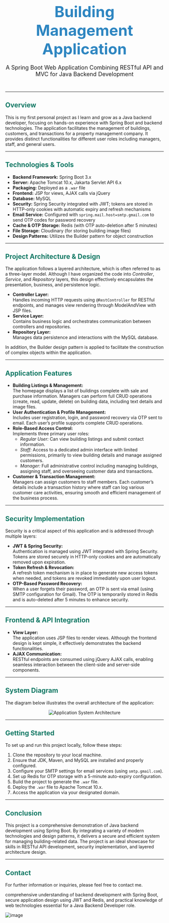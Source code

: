 <!-- README.md -->

<h1 align="center"><font size="7" color="#2E86C1">Building Management Application</font></h1>
<p align="center"><font size="4">A Spring Boot Web Application Combining RESTful API and MVC for Java Backend Development</font></p>

<br/>

<hr/>

<h2><font color="#117864">Overview</font></h2>
<p>
  This is my first personal project as I learn and grow as a Java backend developer, focusing on hands-on experience with Spring Boot and backend technologies.  The application facilitates the management of buildings, customers, and transactions for a property management company. It provides distinct functionalities for different user roles including managers, staff, and general users.
</p>

<hr/>

<h2><font color="#117864">Technologies & Tools</font></h2>
<ul>
  <li><strong>Backend Framework:</strong> Spring Boot 3.x</li>
  <li><strong>Server:</strong> Apache Tomcat 10.x, Jakarta Servlet API 6.x</li>
  <li><strong>Packaging:</strong> Deployed as a <code>.war</code> file</li>
  <li><strong>Frontend:</strong> JSP for views, AJAX calls via jQuery</li>
  <li><strong>Database:</strong> MySQL</li>
  <li><strong>Security:</strong> Spring Security integrated with JWT; tokens are stored in HTTP-only cookies with automatic expiry and refresh mechanisms</li>
  <li><strong>Email Service:</strong> Configured with <code>spring.mail.host=smtp.gmail.com</code> to send OTP codes for password recovery</li>
  <li><strong>Cache & OTP Storage:</strong> Redis (with OTP auto-deletion after 5 minutes)</li>
  <li><strong>File Storage:</strong> Cloudinary (for storing building image files)</li>
  <li><strong>Design Patterns:</strong> Utilizes the Builder pattern for object construction</li>
</ul>

<hr/>

<h2><font color="#117864">Project Architecture & Design</font></h2>
<p>
  The application follows a layered architecture, which is often referred to as a three-layer model. Although I have organized the code into <em>Controller</em>, <em>Service</em>, and <em>Repository</em> layers, this design effectively encapsulates the presentation, business, and persistence logic.
</p>
<ul>
  <li>
    <strong>Controller Layer:</strong> 
    <br/>Handles incoming HTTP requests using <code>@RestController</code> for RESTful endpoints, and manages view rendering through ModelAndView with JSP files.
  </li>
  <li>
    <strong>Service Layer:</strong> 
    <br/>Contains business logic and orchestrates communication between controllers and repositories.
  </li>
  <li>
    <strong>Repository Layer:</strong> 
    <br/>Manages data persistence and interactions with the MySQL database.
  </li>
</ul>
<p>
  In addition, the Builder design pattern is applied to facilitate the construction of complex objects within the application.
</p>

<hr/>

<h2><font color="#117864">Application Features</font></h2>
<ul>
  <li>
    <strong>Building Listings & Management:</strong>
    <br/>The homepage displays a list of buildings complete with sale and purchase information. Managers can perform full CRUD operations (create, read, update, delete) on building data, including text details and image files.
  </li>
  <li>
    <strong>User Authentication & Profile Management:</strong>
    <br/>Includes user registration, login, and password recovery via OTP sent to email. Each user’s profile supports complete CRUD operations.
  </li>
  <li>
    <strong>Role-Based Access Control:</strong>
    <br/>Implements three primary user roles:
    <ul>
      <li>
        <em>Regular User:</em> Can view building listings and submit contact information.
      </li>
      <li>
        <em>Staff:</em> Access to a dedicated admin interface with limited permissions, primarily to view building details and manage assigned customers.
      </li>
      <li>
        <em>Manager:</em> Full administrative control including managing buildings, assigning staff, and overseeing customer data and transactions.
      </li>
    </ul>
  </li>
  <li>
    <strong>Customer & Transaction Management:</strong>
    <br/>Managers can assign customers to staff members. Each customer’s details include a transaction history where staff can log various customer care activities, ensuring smooth and efficient management of the business process.
  </li>
</ul>

<hr/>

<h2><font color="#117864">Security Implementation</font></h2>
<p>
  Security is a critical aspect of this application and is addressed through multiple layers:
</p>
<ul>
  <li>
    <strong>JWT & Spring Security:</strong>
    <br/>Authentication is managed using JWT integrated with Spring Security. Tokens are stored securely in HTTP-only cookies and are automatically removed upon expiration.
  </li>
  <li>
    <strong>Token Refresh & Revocation:</strong>
    <br/>A refresh token mechanism is in place to generate new access tokens when needed, and tokens are revoked immediately upon user logout.
  </li>
  <li>
    <strong>OTP-Based Password Recovery:</strong>
    <br/>When a user forgets their password, an OTP is sent via email (using SMTP configuration for Gmail). The OTP is temporarily stored in Redis and is auto-deleted after 5 minutes to enhance security.
  </li>
</ul>

<hr/>

<h2><font color="#117864">Frontend & API Integration</font></h2>
<ul>
  <li>
    <strong>View Layer:</strong>
    <br/>The application uses JSP files to render views. Although the frontend design is kept simple, it effectively demonstrates the backend functionalities.
  </li>
  <li>
    <strong>AJAX Communication:</strong>
    <br/>RESTful endpoints are consumed using jQuery AJAX calls, enabling seamless interaction between the client-side and server-side components.
  </li>
</ul>

<hr/>

<h2><font color="#117864">System Diagram</font></h2>
<p>
  The diagram below illustrates the overall architecture of the application:
</p>
<p align="center">
  <!-- Replace 'path/to/your/system_diagram.png' with the actual path or URL of your system diagram image -->
  <img src="path/to/your/system_diagram.png" alt="Application System Architecture" style="max-width:100%; height:auto;">
</p>

<hr/>

<h2><font color="#117864">Getting Started</font></h2>
<p>
  To set up and run this project locally, follow these steps:
</p>
<ol>
  <li>Clone the repository to your local machine.</li>
  <li>Ensure that JDK, Maven, and MySQL are installed and properly configured.</li>
  <li>Configure your SMTP settings for email services (using <code>smtp.gmail.com</code>).</li>
  <li>Set up Redis for OTP storage with a 5-minute auto-expiry configuration.</li>
  <li>Build the project to generate the <code>.war</code> file.</li>
  <li>Deploy the <code>.war</code> file to Apache Tomcat 10.x.</li>
  <li>Access the application via your designated domain.</li>
</ol>

<hr/>

<h2><font color="#117864">Conclusion</font></h2>
<p>
  This project is a comprehensive demonstration of Java backend development using Spring Boot. By integrating a variety of modern technologies and design patterns, it delivers a secure and efficient system for managing building-related data. The project is an ideal showcase for skills in RESTful API development, security implementation, and layered architecture design.
</p>

<hr/>

<h2><font color="#117864">Contact</font></h2>
<p>
  For further information or inquiries, please feel free to contact me.
</p> comprehensive understanding of backend development with Spring Boot, secure application design using JWT and Redis, and practical knowledge of web technologies essential for a Java Backend Developer role.

![image](https://github.com/user-attachments/assets/1f9b41c9-1b86-4312-835f-8f76434cc610)
